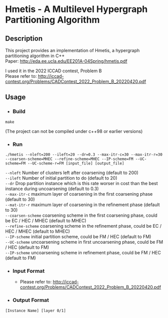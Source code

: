 # Hmetis - A Multilevel Hypergraph Partitioning Algorithm

## Description
This project provides an implementation of Hmetis, a hypergraph partitioning algorithm in C++  
Paper: http://eda.ee.ucla.edu/EE201A-04Spring/hmetis.pdf  

I used it in the 2022 ICCAD contest, Problem B  
Please refer to: http://iccad-contest.org/Problems/CADContest_2022_Problem_B_20220420.pdf

## Usage

* ### Build
```
make
```
(The project can not be compiled under c++98 or earlier versions)
 
* ### Run
```
./hmetis --nleft=200 --ileft=20 --dr=0.3 --max-itr-c=30 --max-itr-r=30 --coarsen-scheme=MHEC --refine-scheme=MHEC --IP-scheme=FM --UC-scheme=FM --UC-scheme-r=FM [input_file] [output_file]  
```
 `--nleft`  Number of clusters left after coarsening (default to 200)  
 `--ileft`  Number of initial partition to do (default to 20)  
 `--dr`  Drop partition instance which is this rate worser in cost than the best instance during uncoarsening (default to 0.3)    
 `--max-itr-c`  maximum layer of coarsening in the first coarsening phase (default to 30)  
 `--mat-itr-r`  maximum layer of coarsening in the refinement phase (default to 30)  
 `--coarsen-scheme`  coarsening scheme in the first coarsening phase, could be EC / HEC / MHEC (default to MHEC)  
 `--refine-scheme`  coarsening scheme in the refinement phase, could be EC / HEC / MHEC (default to MHEC)  
 `--IP-scheme`  initial partition scheme, could be FM / HEC (default to FM)  
 `--UC-scheme`  uncoarsening scheme in first uncoarsening phase, could be FM / HEC (default to FM)  
 `--IP-scheme`  uncoarsening scheme in refinement phase, could be FM / HEC (default to FM)  
 
* ### Input Format  
   * Please refer to: http://iccad-contest.org/Problems/CADContest_2022_Problem_B_20220420.pdf  

* ### Output Format  
```
[Instance Name] [layer 0/1]  
```
   
 ## 
